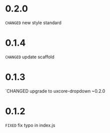 # 0.2.0

`CHANGED` new style standard

# 0.1.4

`CHANGED` update scaffold

# 0.1.3

`CHANGED upgrade to uxcore-dropdown ~0.2.0

# 0.1.2

`FIXED` fix typo in index.js
